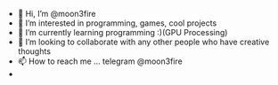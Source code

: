 - 👋 Hi, I’m @moon3fire
- 👀 I’m interested in programming, games, cool projects
- 🌱 I’m currently learning programming :)(GPU Processing)
- 💞️ I’m looking to collaborate with any other people who have creative thoughts
- 📫 How to reach me ... telegram @moon3fire
- 

<!---
moon3fire/moon3fire is a ✨ special ✨ repository because its `README.md` (this file) appears on your GitHub profile.
You can click the Preview link to take a look at your changes.
--->
